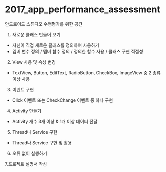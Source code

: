 # 2017_app_performance_assessment
안드로이드 스튜디오 수행평가를 위한 공간

1. 새로운 클래스 만들어 보기
  - 자신이 직접 새로운 클래스를 정의하여 사용하기
  - 멤버 변수 정의 / 멤버 함수 정의 / 정의한 함수 사용 / 클래스 구현 적절성
  
2. View 사용 및 속성 변경
  - TextView, Button, EditText, RadioButton, CheckBox, ImageView 중 2 종류 이상 사용
  
3. 이벤트 구현
  - Click 이벤트 또는 CheckChange 이벤트 중 하나 구현
  
4. Activity 만들기
  - Activity 개수 3개 이상 & 1개 이상 데이터 전달

5. Thread나 Service 구현
  - Thread나 Service 구현 및 활용
  
6. 오류 없이 실행하기

7.프로젝트 설명서 작성
